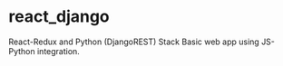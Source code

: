 # react_django

React-Redux and Python (DjangoREST) Stack
Basic web app using JS-Python integration.

